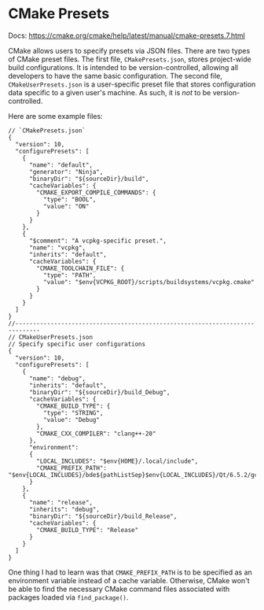 # CMake Presets

Docs: https://cmake.org/cmake/help/latest/manual/cmake-presets.7.html

CMake allows users to specify presets via JSON files. There are two types of
CMake preset files. The first file, `CMakePresets.json`, stores
project-wide build configurations. It is intended to be version-controlled,
allowing all developers to have the same basic configuration. The second file,
`CMakeUserPresets.json` is a user-specific preset file that stores configuration
data specific to a given user's machine. As such, it is *not* to be
version-controlled.

Here are some example files:


```jsonc
// `CMakePresets.json`
{
  "version": 10,
  "configurePresets": [
    {
      "name": "default",
      "generator": "Ninja",
      "binaryDir": "${sourceDir}/build",
      "cacheVariables": {
        "CMAKE_EXPORT_COMPILE_COMMANDS": {
          "type": "BOOL",
          "value": "ON"
        }
      }
    },
    {
      "$comment": "A vcpkg-specific preset.",
      "name": "vcpkg",
      "inherits": "default",
      "cacheVariables": {
        "CMAKE_TOOLCHAIN_FILE": {
          "type": "PATH",
          "value": "$env{VCPKG_ROOT}/scripts/buildsystems/vcpkg.cmake"
        }
      }
    }
  ]
}
//-----------------------------------------------------------------------------
// CMakeUserPresets.json
// Specify specific user configurations
{
  "version": 10,
  "configurePresets": [
    {
      "name": "debug",
      "inherits": "default",
      "binaryDir": "${sourceDir}/build_Debug",
      "cacheVariables": {
        "CMAKE_BUILD_TYPE": {
          "type": "STRING",
          "value": "Debug"
        },
        "CMAKE_CXX_COMPILER": "clang++-20"
      },
      "environment":
      {
        "LOCAL_INCLUDES": "$env{HOME}/.local/include",
        "CMAKE_PREFIX_PATH": "$env{LOCAL_INCLUDES}/bde${pathListSep}$env{LOCAL_INCLUDES}/Qt/6.5.2/gcc_64${pathListSep}$penv{CMAKE_PREFIX_PATH}"
      }
    },
    {
      "name": "release",
      "inherits": "debug",
      "binaryDir": "${sourceDir}/build_Release",
      "cacheVariables": {
        "CMAKE_BUILD_TYPE": "Release"
      }
    }
  ]
}
```

One thing I had to learn was that `CMAKE_PREFIX_PATH` is to be specified as an
environment variable instead of a cache variable. Otherwise, CMake won't be able
to find the necessary CMake command files associated with packages loaded via
`find_package()`.